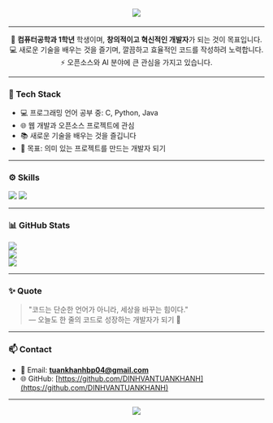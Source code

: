 <h1 align="center">
  <img src="https://readme-typing-svg.herokuapp.com?font=Nanum+Gothic&color=00BFFF&size=30&center=true&vCenter=true&lines=안녕하세요👋;DINH+VAN+TUAN+KHANH+입니다">
</h1>

--- 

<p align="center">
  🌱 <b>컴퓨터공학과 1학년</b> 학생이며, <b>창의적이고 혁신적인 개발자</b>가 되는 것이 목표입니다.<br>
  💻 새로운 기술을 배우는 것을 즐기며, 깔끔하고 효율적인 코드를 작성하려 노력합니다.<br>
  ⚡ 오픈소스와 AI 분야에 큰 관심을 가지고 있습니다.
</p>

---

### 🧠 Tech Stack
- 💻 프로그래밍 언어 공부 중: C, Python, Java  
- 🌐 웹 개발과 오픈소스 프로젝트에 관심  
- 📚 새로운 기술을 배우는 것을 즐깁니다  
- 🎯 목표: 의미 있는 프로젝트를 만드는 개발자 되기

---

### ⚙️ Skills
<p align="left">
  <img src="https://img.shields.io/badge/C-00599C?style=flat-square&logo=C&logoColor=white"/>
  <img src="https://img.shields.io/badge/Python-3776AB?style=flat-square&logo=Python&logoColor=white"/>
</p>

---

### 📊 GitHub Stats
![](https://github-readme-stats.vercel.app/api?username=DINHVANTUANKHANH&theme=shadow_blue&hide_border=false&include_all_commits=false&count_private=false)<br/>
![](https://nirzak-streak-stats.vercel.app/?user=DINHVANTUANKHANH&theme=shadow_blue&hide_border=false)<br/>
![](https://github-readme-stats.vercel.app/api/top-langs/?username=DINHVANTUANKHANH&theme=shadow_blue&hide_border=false&include_all_commits=false&count_private=false&layout=compact)<br/>


---

### ✨ Quote
> "코드는 단순한 언어가 아니라, 세상을 바꾸는 힘이다."  
> — 오늘도 한 줄의 코드로 성장하는 개발자가 되기 🌱

---

### 📫 Contact
- 📧 Email: **tuankhanhbp04@gmail.com**  
- 🌐 GitHub: [https://github.com/DINHVANTUANKHANH](https://github.com/DINHVANTUANKHANH)

---

<p align="center">
  <img src="https://capsule-render.vercel.app/api?type=waving&color=gradient&height=150&section=footer"/>
</p>
